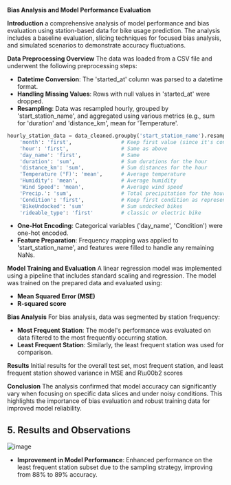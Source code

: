 **Bias Analysis and Model Performance Evaluation**

**Introduction**
 a comprehensive analysis of model performance and bias evaluation using station-based data for bike usage prediction. The analysis includes a baseline evaluation, slicing techniques for focused bias analysis, and simulated scenarios to demonstrate accuracy fluctuations.

**Data Preprocessing Overview**
The data was loaded from a CSV file and underwent the following preprocessing steps:
- **Datetime Conversion**: The 'started_at' column was parsed to a datetime format.
- **Handling Missing Values**: Rows with null values in 'started_at' were dropped.
- **Resampling**: Data was resampled hourly, grouped by 'start_station_name', and aggregated using various metrics (e.g., sum for 'duration' and 'distance_km', mean for 'Temperature'.

```python
hourly_station_data = data_cleaned.groupby('start_station_name').resample('h').agg({
    'month': 'first',                # Keep first value (since it's constant for each hour)
    'hour': 'first',                 # Same as above
    'day_name': 'first',             # Same
    'duration': 'sum',               # Sum durations for the hour
    'distance_km': 'sum',            # Sum distances for the hour
    'Temperature (°F)': 'mean',      # Average temperature
    'Humidity': 'mean',              # Average humidity
    'Wind Speed': 'mean',            # Average wind speed
    'Precip.': 'sum',                # Total precipitation for the hour
    'Condition': 'first',            # Keep first condition as representative
    'BikeUndocked': 'sum'            # Sum undocked bikes
    'rideable_type': 'first'         # classic or electric bike 
```

- **One-Hot Encoding**: Categorical variables ('day_name', 'Condition') were one-hot encoded.
- **Feature Preparation**: Frequency mapping was applied to 'start_station_name', and features were filled to handle any remaining NaNs.

**Model Training and Evaluation**
A linear regression model was implemented using a pipeline that includes standard scaling and regression. The model was trained on the prepared data and evaluated using:
- **Mean Squared Error (MSE)**
- **R-squared score**

**Bias Analysis**
For bias analysis, data was segmented by station frequency:
- **Most Frequent Station**: The model's performance was evaluated on data filtered to the most frequently occurring station.
- **Least Frequent Station**: Similarly, the least frequent station was used for comparison.

**Results**
Initial results for the overall test set, most frequent station, and least frequent station showed variance in MSE and R\u00b2 scores


**Conclusion**
The analysis confirmed that model accuracy can significantly vary when focusing on specific data slices and under noisy conditions. This highlights the importance of bias evaluation and robust training data for improved model reliability.


## 5. Results and Observations

![image](https://github.com/user-attachments/assets/f115e4ff-ec1e-469a-a31a-95b32853f6b5)

- **Improvement in Model Performance**:
   Enhanced performance on the least frequent station subset due to the sampling strategy, improving from 88% to 89% accuracy.



